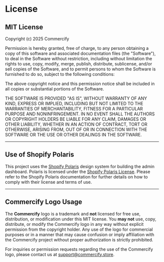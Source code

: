 # License

## MIT License

Copyright (c) 2025 Commercify

Permission is hereby granted, free of charge, to any person obtaining a copy
of this software and associated documentation files (the "Software"), to deal
in the Software without restriction, including without limitation the rights
to use, copy, modify, merge, publish, distribute, sublicense, and/or sell
copies of the Software, and to permit persons to whom the Software is
furnished to do so, subject to the following conditions:

The above copyright notice and this permission notice shall be included in all
copies or substantial portions of the Software.

THE SOFTWARE IS PROVIDED "AS IS", WITHOUT WARRANTY OF ANY KIND, EXPRESS OR
IMPLIED, INCLUDING BUT NOT LIMITED TO THE WARRANTIES OF MERCHANTABILITY,
FITNESS FOR A PARTICULAR PURPOSE AND NONINFRINGEMENT. IN NO EVENT SHALL THE
AUTHORS OR COPYRIGHT HOLDERS BE LIABLE FOR ANY CLAIM, DAMAGES OR OTHER
LIABILITY, WHETHER IN AN ACTION OF CONTRACT, TORT OR OTHERWISE, ARISING FROM,
OUT OF OR IN CONNECTION WITH THE SOFTWARE OR THE USE OR OTHER DEALINGS IN THE
SOFTWARE.

---

## Use of Shopify Polaris

This project uses the [Shopify Polaris](https://polaris.shopify.com/) design system for building the admin dashboard. Polaris is licensed under the [Shopify Polaris License](https://polaris.shopify.com/docs/usage-terms). Please refer to the Shopify Polaris documentation for further details on how to comply with their license and terms of use.

---

## Commercify Logo Usage

The **Commercify** logo is a trademark and **not** licensed for free use, distribution, or modification under this MIT license. You **may not** use, copy, distribute, or modify the Commercify logo in any way without explicit permission from the copyright holder. Any use of the logo for commercial purposes or in a manner that may cause confusion or imply affiliation with the Commercify project without proper authorization is strictly prohibited.

For inquiries or permission requests regarding the use of the Commercify logo, please contact us at support@commercify.store.
